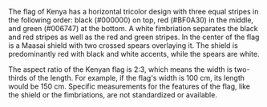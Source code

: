 The flag of Kenya has a horizontal tricolor design with three equal stripes in the following order: black (#000000) on top, red (#BF0A30) in the middle, and green (#006747) at the bottom. A white fimbriation separates the black and red stripes as well as the red and green stripes. In the center of the flag is a Maasai shield with two crossed spears overlaying it. The shield is predominantly red with black and white accents, while the spears are white.

The aspect ratio of the Kenyan flag is 2:3, which means the width is two-thirds of the length. For example, if the flag's width is 100 cm, its length would be 150 cm. Specific measurements for the features of the flag, like the shield or the fimbriations, are not standardized or available.